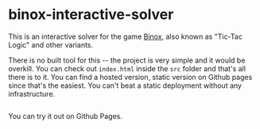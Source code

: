 # binox-interactive-solver

This is an interactive solver for the game [Binox](https://krazydad.com/binox/), also known as "Tic-Tac Logic" and other variants. 

There is no built tool for this -- the project is very simple and it would be overkill. You can check out `index.html` inside the `src` folder and that's all there is to it. You can find a hosted version, static version on Github pages since that's the easiest. You can't beat a static deployment without any infrastructure. 

![]()

You can try it out on Github Pages. 